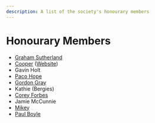 ```yaml
---
description: A list of the society's honourary members
---
```


# Honourary Members

* [Graham Sutherland](https://twitter.com/gsuberland)
* [Cooper](https://twitter.com/Ministraitor) \([Website](https://administraitor.video/)\)
* Gavin Holt
* [Paco Hope](https://twitter.com/pacohope)
* [Gordon Gray](https://twitter.com/gor_zilla)
* Kathie \(Bergies\)
* [Corey Forbes](https://twitter.com/yeroc_sebrof)
* Jamie McCunnie
* [Mikey](https://twitter.com/0xmachos)
* [Paul Boyle](https://twitter.com/paulboyle98)

